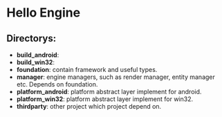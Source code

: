 # Hello Engine

## Directorys:
* __build_android__:
* __build_win32__:
* __foundation__: contain framework and useful types.
* __manager__: engine managers, such as render manager, entity manager etc. Depends on foundation.
* __platform_android__: platform abstract layer implement for android.
* __platform_win32__: platform abstract layer implement for win32.
* __thirdparty__: other project which project depend on.
